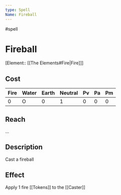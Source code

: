 ```yaml
---
type: Spell
Name: Fireball
---
```

#spell

# Fireball

[Element:: [[The Elements#Fire|Fire]]]

## Cost

| Fire | Water | Earth | Neutral | Pv | Pa | Pm |
| -- | -- | -- | -- | -- | -- | -- | 
| 0 | O | 0 | 1 | 0 | 0 | 0 |

## Reach
...

## Description
Cast a fireball

## Effect

Apply 1 fire [[Tokens]] to the [[Caster]]
